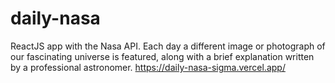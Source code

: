 # daily-nasa
 ReactJS app with the Nasa API. Each day a different image or photograph of our fascinating universe is featured, along with a brief explanation written by a professional astronomer. 
https://daily-nasa-sigma.vercel.app/
